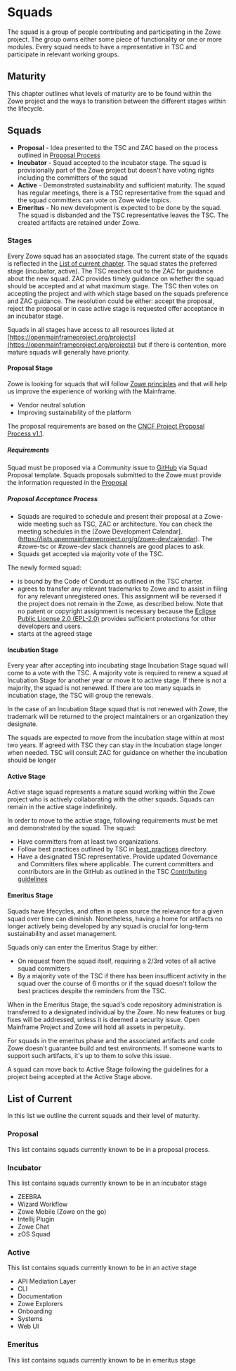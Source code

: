 # Squads

The squad is a group of people contributing and participating in the Zowe project. The group owns either some piece of functionality or one or more modules. Every squad needs to have a representative in TSC and participate in relevant working groups. 

## Maturity

This chapter outlines what levels of maturity are to be found within the Zowe project and the ways to transition between the different stages within the lifecycle.

## Squads

- **Proposal** - Idea presented to the TSC and ZAC based on the process outlined in [Proposal Process](#proposal-acceptance-process)
- **Incubator** - Squad accepted to the incubator stage. The squad is provisionally part of the Zowe project but doesn't have voting rights including the committers of the squad  
- **Active** - Demonstrated sustainability and sufficient maturity. The squad has regular meetings, there is a TSC representative from the squad and the squad committers can vote on Zowe wide topics.
- **Emeritus** - No new development is expected to be done by the squad. The squad is disbanded and the TSC representative leaves the TSC. The created artifacts are retained under Zowe. 

### Stages

Every Zowe squad has an associated stage. The current state of the squads is reflected in the [List of current chapter](#list-of-current). The squad states the preferred stage (incubator, active). The TSC reaches out to the ZAC for guidance about the new squad. ZAC provides timely guidance on whether the squad should be accepted and at what maximum stage. The TSC then votes on accepting the project and with which stage based on the squads preference and ZAC guidance. The resolution could be either: accept the proposal, reject the proposal or in case active stage is requested offer acceptance in an incubator stage. 

Squads in all stages have access to all resources listed at [https://openmainframeproject.org/projects](https://openmainframeproject.org/projects) but if there is contention, more mature squads will generally have priority.

#### Proposal Stage

Zowe is looking for squads that will follow [Zowe principles](principles.md) and that will help us improve the experience of working with the Mainframe. 

- Vendor neutral solution
- Improving sustainability of the platform

The proposal requirements are based on the [CNCF Project Proposal Process v1.1](https://github.com/CNCF/toc/blob/40abe6f81c2b46842a87d6c47cf4190f0d8c1856/process/project_proposals.adoc).

##### Requirements

Squad must be proposed via a Community issue to [GitHub](https://github.com/zowe/community/issues) via Squad Proposal template. Squads proposals submitted to the Zowe must provide the information requested in the [Proposal](../.github/ISSUE_TEMPLATE/proposal.md)

##### Proposal Acceptance Process

* Squads are required to schedule and present their proposal at a Zowe-wide meeting such as TSC, ZAC or architecture. You can check the meeting schedules in the [Zowe Development Calendar].(https://lists.openmainframeproject.org/g/zowe-dev/calendar). The #zowe-tsc or #zowe-dev slack channels are good places to ask. 
* Squads get accepted via majority vote of the TSC.

The newly formed squad:
* is bound by the Code of Conduct as outlined in the TSC charter.
* agrees to transfer any relevant trademarks to Zowe and to assist in filing for any relevant unregistered ones. This assignment will be reversed if the project does not remain in the Zowe, as described below. Note that no patent or copyright assignment is necessary because the [Eclipse Public License 2.0 (EPL-2.0)](https://spdx.org/licenses/EPL-2.0.html) provides sufficient protections for other developers and users.
* starts at the agreed stage

#### Incubation Stage

Every year after accepting into incubating stage Incubation Stage squad will come to a vote with the TSC. A majority vote is required to renew a squad at Incubation Stage for another year or move it to active stage. If there is not a majority, the squad is not renewed. If there are too many squads in incubation stage, the TSC will group the renewals.

In the case of an Incubation Stage squad that is not renewed with Zowe, the trademark will be returned to the project maintainers or an organization they designate.

The squads are expected to move from the incubation stage within at most two years. If agreed with TSC they can stay in the Incubation stage longer when needed. TSC will consult ZAC for guidance on whether the incubation should be longer  

#### Active Stage

Active stage squad represents a mature squad working within the Zowe project who is actively collaborating with the other squads. Squads can remain in the active stage indefinitely. 

In order to move to the active stage, following requirements must be met and demonstrated by the squad. The squad:
 * Have committers from at least two organizations.
 * Follow best practices outlined by TSC in [best_practices](https://github.com/zowe/community/tree/master/Technical-Steering-Committee/best-practices) directory.
 * Have a designated TSC representative. Provide updated Governance and Committers files where applicable. The current committers and contributors are in the GitHub as outlined in the TSC [Contributing guidelines](contributing.md)

#### Emeritus Stage

Squads have lifecycles, and often in open source the relevance for a given squad over time can diminish. Nonetheless, having a home for artifacts no longer actively being developed by any squad is crucial for long-term sustainability and asset management. 

Squads only can enter the Emeritus Stage by either:

* On request from the squad itself, requiring a 2/3rd votes of all active squad committers
* By a majority vote of the TSC if there has been insufficent activity in the squad over the course of 6 months or if the squad doesn't follow the best practices despite the reminders from the TSC.

When in the Emeritus Stage, the squad's code repository administration is transferred to a designated individual by the Zowe. No new features or bug fixes will be addressed, unless it is deemed a security issue. Open Mainframe Project and Zowe will hold all assets in perpetuity.

For squads in the emeritus phase and the associated artifacts and code Zowe doesn't guarantee build and test environments. If someone wants to support such artifacts, it's up to them to solve this issue.

A squad can move back to Active Stage following the guidelines for a project being accepted at the Active Stage above.

## List of Current

In this list we outline the current squads and their level of maturity. 

### Proposal

This list contains squads currently known to be in a proposal process. 

### Incubator

This list contains squads currently known to be in an incubator stage

- ZEEBRA
- Wizard Workflow
- Zowe Mobile (Zowe on the go)
- Intellij Plugin
- Zowe Chat
- zOS Squad

### Active

This list contains squads currently known to be in an active stage

- API Mediation Layer
- CLI
- Documentation
- Zowe Explorers
- Onboarding
- Systems
- Web UI

### Emeritus

This list contains squads currently known to be in emeritus stage 
